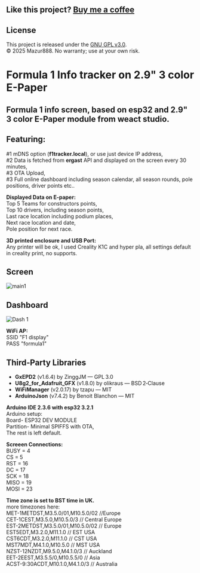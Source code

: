 ##  Like this project? [Buy me a coffee](coff.ee/mazur888)  

## License

This project is released under the [GNU GPL v3.0](LICENSE).  
© 2025 Mazur888. No warranty; use at your own risk.

# Formula 1 Info tracker on 2.9" 3 color E-Paper
  
  
## Formula 1 info screen, based on esp32 and **2.9"  3 color E-Paper module from weact studio**.  

  
## Featuring:
#1 mDNS option (**f1tracker.local**), or use just device IP address,  
#2 Data is fetched from **ergast** API and displayed on the screen every 30 minutes,  
#3 OTA Upload,  
#3 Full online dashboard including season calendar, all season rounds, pole positions, driver points etc..   

**Displayed Data on E-paper:**  
Top 5 Teams for constructors points,  
Top 10 drivers, including season points,    
Last race location including podium places,  
Next race location and date,   
Pole position for next race.  

**3D printed enclosure and USB Port:**  
Any printer will be ok, I used Creality K1C and hyper pla, all settings default in creality print, no supports.  

## Screen   

![main1](https://github.com/user-attachments/assets/bd2d88d6-c71a-4726-ab1c-6443115e69ff)  

## Dashboard     

![Dash 1](https://github.com/user-attachments/assets/c9934ac0-f57a-41f1-b868-346afdeda1d2)

  
**WiFi AP:**  
SSID "F1 display"  
PASS "formula1"  
  
## Third‑Party Libraries  
- **GxEPD2** (v1.6.4) by ZinggJM — GPL 3.0  
- **U8g2_for_Adafruit_GFX** (v1.8.0) by olikraus — BSD 2‑Clause  
- **WiFiManager** (v2.0.17) by tzapu — MIT  
- **ArduinoJson** (v7.4.2) by Benoit Blanchon — MIT  

**Arduino IDE 2.3.6 with esp32 3.2.1**  
Arduino setup:  
Board- ESP32 DEV MODULE  
Partition- Minimal SPIFFS with OTA,  
The rest is left default.  

**Screeen Connections:**  
BUSY = 4  
CS = 5  
RST = 16  
DC = 17  
SCK = 18  
MISO = 19  
MOSI = 23  

**Time zone is set to BST time in UK.**   
more timezones here:  
MET-1METDST,M3.5.0/01,M10.5.0/02   //Europe  
CET-1CEST,M3.5.0,M10.5.0/3         // Central Europe  
EST-2METDST,M3.5.0/01,M10.5.0/02   // Europe  
EST5EDT,M3.2.0,M11.1.0           // EST USA  
CST6CDT,M3.2.0,M11.1.0           // CST USA  
MST7MDT,M4.1.0,M10.5.0           // MST USA  
NZST-12NZDT,M9.5.0,M4.1.0/3      // Auckland  
EET-2EEST,M3.5.5/0,M10.5.5/0     // Asia  
ACST-9:30ACDT,M10.1.0,M4.1.0/3   // Australia  
